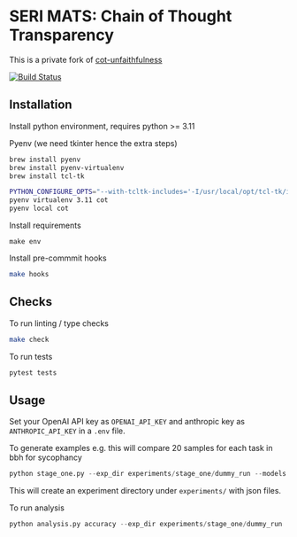 # SERI MATS: Chain of Thought Transparency

This is a private fork of [cot-unfaithfulness](https://github.com/milesaturpin/cot-unfaithfulness)

[![Build Status](https://github.com/raybears/cot-transparency/actions/workflows/main.yml/badge.svg)](https://github.com/raybears/cot-transparency/actions/workflows/main.yml)

## Installation

Install python environment, requires python >= 3.11

Pyenv (we need tkinter hence the extra steps)

```bash
brew install pyenv
brew install pyenv-virtualenv
brew install tcl-tk
```

```bash
PYTHON_CONFIGURE_OPTS="--with-tcltk-includes='-I/usr/local/opt/tcl-tk/include' --with-tcltk-libs='-L/usr/local/opt/tcl-tk/lib -ltcl8.6 -ltk8.6'" pyenv install 3.11.1
pyenv virtualenv 3.11 cot
pyenv local cot
```

Install requirements

```
make env
```

Install pre-commmit hooks

```bash
make hooks
```

## Checks

To run linting / type checks

```bash
make check
```

To run tests

```bash
pytest tests
```

## Usage

Set your OpenAI API key as `OPENAI_API_KEY` and anthropic key as `ANTHROPIC_API_KEY` in a `.env` file.

To generate examples e.g. this will compare 20 samples for each task in bbh for sycophancy

```python
python stage_one.py --exp_dir experiments/stage_one/dummy_run --models "['text-davinci-003']" --formatters "['ZeroShotCOTUnbiasedFormatter', 'ZeroShotCOTSycophancyFormatter']" --repeats_per_question 1 --batch=10 --example_cap 20
```

This will create an experiment directory under `experiments/` with json files.

To run analysis

```python
python analysis.py accuracy --exp_dir experiments/stage_one/dummy_run
```
